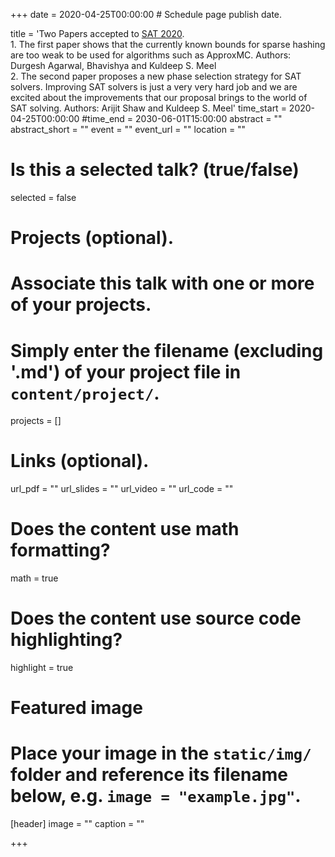 +++
date = 2020-04-25T00:00:00  # Schedule page publish date.

title = 'Two Papers accepted to <a href="https://sat2020.idea-researchlab.org/">SAT 2020</a>. <br> 1. The first paper shows that the currently known bounds for sparse hashing are too weak to be used for algorithms such as ApproxMC. Authors: Durgesh Agarwal, Bhavishya and Kuldeep S. Meel <br> 2. The second paper proposes a new phase selection strategy for SAT solvers. Improving SAT solvers is just a very very hard job and we are excited about the improvements that our proposal brings to the world of SAT solving. Authors: Arijit Shaw and Kuldeep S. Meel'
time_start = 2020-04-25T00:00:00
#time_end = 2030-06-01T15:00:00
abstract = ""
abstract_short = ""
event = ""
event_url = ""
location = ""

# Is this a selected talk? (true/false)
selected = false

# Projects (optional).
#   Associate this talk with one or more of your projects.
#   Simply enter the filename (excluding '.md') of your project file in `content/project/`.
projects = []

# Links (optional).
url_pdf = ""
url_slides = ""
url_video = ""
url_code = ""

# Does the content use math formatting?
math = true

# Does the content use source code highlighting?
highlight = true

# Featured image
# Place your image in the `static/img/` folder and reference its filename below, e.g. `image = "example.jpg"`.
[header]
image = ""
caption = ""

+++
